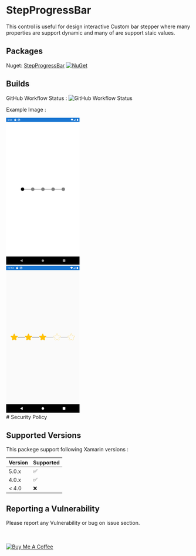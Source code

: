 # StepProgressBar

This control is useful for design interactive Custom bar stepper where many properties are support dynamic and many of are support staic values.

## Packages ##
Nuget:  [StepProgressBar](https://www.nuget.org/packages/StepProgressBar/) [![NuGet](https://img.shields.io/nuget/v/StepProgressBar)](https://www.nuget.org/packages/StepProgressBar/)

## Builds ##
GitHub Workflow Status : <img alt="GitHub Workflow Status" src="https://github.com/ShubhamSharma12147/StepProgressBar/workflows/CI/badge.svg">

Example Image :

<img src="https://github.com/shubhamsharma12147/StepProgressBar/blob/master/Example/Example%201.png"  width="200" height="400"/>
</br>
<img src="https://github.com/shubhamsharma12147/StepProgressBar/blob/master/Example/Example%202.png"  width="200" height="400"/>
</br>
# Security Policy

## Supported Versions

This packege support following Xamarin versions :

| Version | Supported          |
| ------- | ------------------ |
| 5.0.x   | :white_check_mark:                |
| 4.0.x   | :white_check_mark: |
| < 4.0   | :x:                |

## Reporting a Vulnerability

Please report any Vulnerability or bug on issue section.
</br>
</br>
</br>

<a href="https://www.buymeacoffee.com/Shubham121" target="_blank"><img src="https://cdn.buymeacoffee.com/buttons/v2/default-yellow.png" alt="Buy Me A Coffee" style="height: 60px !important;width: 217px !important;" ></a>
